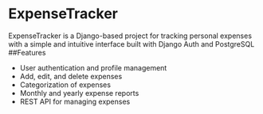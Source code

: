 # ExpenseTracker
ExpenseTracker is a Django-based project for tracking personal expenses with a simple and intuitive interface built with Django Auth and PostgreSQL
##Features
- User authentication and profile management
- Add, edit, and delete expenses
- Categorization of expenses
- Monthly and yearly expense reports
- REST API for managing expenses
